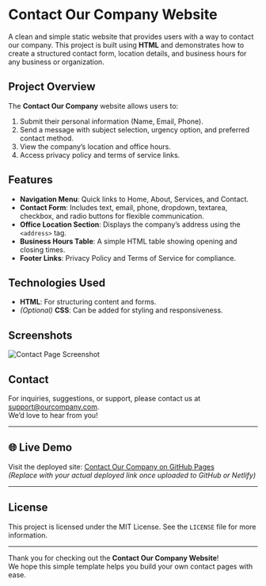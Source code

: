 # Contact Our Company Website

A clean and simple static website that provides users with a way to contact our company. This project is built using **HTML** and demonstrates how to create a structured contact form, location details, and business hours for any business or organization.

## Project Overview

The **Contact Our Company** website allows users to:
1. Submit their personal information (Name, Email, Phone).
2. Send a message with subject selection, urgency option, and preferred contact method.
3. View the company’s location and office hours.
4. Access privacy policy and terms of service links.

## Features

- **Navigation Menu**: Quick links to Home, About, Services, and Contact.  
- **Contact Form**: Includes text, email, phone, dropdown, textarea, checkbox, and radio buttons for flexible communication.  
- **Office Location Section**: Displays the company’s address using the `<address>` tag.  
- **Business Hours Table**: A simple HTML table showing opening and closing times.  
- **Footer Links**: Privacy Policy and Terms of Service for compliance.  

## Technologies Used

- **HTML**: For structuring content and forms.  
- *(Optional)* **CSS**: Can be added for styling and responsiveness.  

## Screenshots

![Contact Page Screenshot](./screenshot.png)

## Contact

For inquiries, suggestions, or support, please contact us at [support@ourcompany.com](mailto:support@ourcompany.com).  
We’d love to hear from you!  

---

## 🌐 Live Demo

Visit the deployed site: [Contact Our Company on GitHub Pages](https://yourusername.github.io/contact-company/)  
*(Replace with your actual deployed link once uploaded to GitHub or Netlify)*  

---

## License

This project is licensed under the MIT License. See the `LICENSE` file for more information.  

---

Thank you for checking out the **Contact Our Company Website**!  
We hope this simple template helps you build your own contact pages with ease.  
